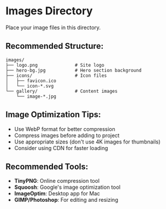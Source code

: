 # Images Directory

Place your image files in this directory.

## Recommended Structure:
```
images/
├── logo.png              # Site logo
├── hero-bg.jpg           # Hero section background
├── icons/                # Icon files
│   ├── favicon.ico
│   └── icon-*.svg
└── gallery/              # Content images
    └── image-*.jpg
```

## Image Optimization Tips:
- Use WebP format for better compression
- Compress images before adding to project
- Use appropriate sizes (don't use 4K images for thumbnails)
- Consider using CDN for faster loading

## Recommended Tools:
- **TinyPNG**: Online compression tool
- **Squoosh**: Google's image optimization tool
- **ImageOptim**: Desktop app for Mac
- **GIMP/Photoshop**: For editing and resizing
